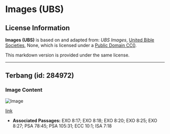 # Images (UBS)

## License Information

**Images (UBS)** is based on and adapted from: _UBS Images_, [United Bible Societies](https://unitedbiblesocieties.org/), None, which is licensed under a [Public Domain CC0](https://creativecommons.org/public-domain/cc0/).

This markdown version is provided under the same license.



--------------------------------

## Terbang (id: 284972)

### Image Content

![Image](https://cdn.aquifer.bible/aquifer-content/resources/Media/WEB-0240_fly.jpg)

[link](https://cdn.aquifer.bible/aquifer-content/resources/Media/WEB-0240_fly.jpg)

* **Associated Passages:** EXO 8:17; EXO 8:18; EXO 8:20; EXO 8:25; EXO 8:27; PSA 78:45; PSA 105:31; ECC 10:1; ISA 7:18

